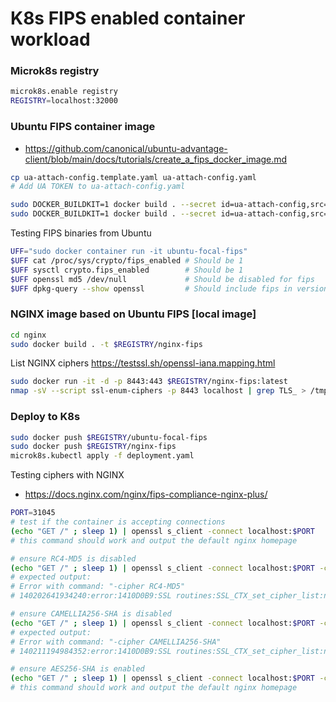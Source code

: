 # K8s FIPS enabled container workload 

### Microk8s registry
```bash
microk8s.enable registry
REGISTRY=localhost:32000
```

### Ubuntu FIPS container image
- https://github.com/canonical/ubuntu-advantage-client/blob/main/docs/tutorials/create_a_fips_docker_image.md

```bash
cp ua-attach-config.template.yaml ua-attach-config.yaml
# Add UA TOKEN to ua-attach-config.yaml

sudo DOCKER_BUILDKIT=1 docker build . --secret id=ua-attach-config,src=ua-attach-config.yaml -t ubuntu-focal-fips
sudo DOCKER_BUILDKIT=1 docker build . --secret id=ua-attach-config,src=ua-attach-config.yaml -t $REGISTRY/ubuntu-focal-fips
```

Testing FIPS binaries from Ubuntu
```bash
UFF="sudo docker container run -it ubuntu-focal-fips"
$UFF cat /proc/sys/crypto/fips_enabled # Should be 1
$UFF sysctl crypto.fips_enabled        # Should be 1 
$UFF openssl md5 /dev/null             # Should be disabled for fips
$UFF dpkg-query --show openssl         # Should include fips in version name
```

### NGINX image based on Ubuntu FIPS [local image]
```bash
cd nginx
sudo docker build . -t $REGISTRY/nginx-fips
```

List NGINX ciphers
https://testssl.sh/openssl-iana.mapping.html
```bash
sudo docker run -it -d -p 8443:443 $REGISTRY/nginx-fips:latest
nmap -sV --script ssl-enum-ciphers -p 8443 localhost | grep TLS_ > /tmp/all_ciphers.out
```

### Deploy to K8s
```bash
sudo docker push $REGISTRY/ubuntu-focal-fips
sudo docker push $REGISTRY/nginx-fips
microk8s.kubectl apply -f deployment.yaml
```

Testing ciphers with NGINX
- https://docs.nginx.com/nginx/fips-compliance-nginx-plus/

```bash
PORT=31045
# test if the container is accepting connections
(echo "GET /" ; sleep 1) | openssl s_client -connect localhost:$PORT
# this command should work and output the default nginx homepage

# ensure RC4-MD5 is disabled
(echo "GET /" ; sleep 1) | openssl s_client -connect localhost:$PORT -cipher RC4-MD5
# expected output:
# Error with command: "-cipher RC4-MD5"
# 140202641934240:error:1410D0B9:SSL routines:SSL_CTX_set_cipher_list:no cipher match:ssl_lib.c:1383:

# ensure CAMELLIA256-SHA is disabled
(echo "GET /" ; sleep 1) | openssl s_client -connect localhost:$PORT -cipher CAMELLIA256-SHA
# expected output:
# Error with command: "-cipher CAMELLIA256-SHA"
# 140211194984352:error:1410D0B9:SSL routines:SSL_CTX_set_cipher_list:no cipher match:ssl_lib.c:1383:

# ensure AES256-SHA is enabled
(echo "GET /" ; sleep 1) | openssl s_client -connect localhost:$PORT -cipher AES256-SHA
# this command should work and output the default nginx homepage
```
